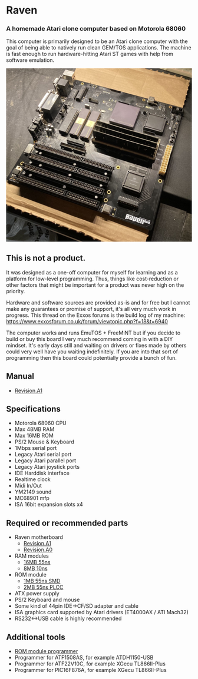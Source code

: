 # Raven
### A homemade Atari clone computer based on Motorola 68060
This computer is primarily designed to be an Atari clone computer with
the goal of being able to natively run clean GEM/TOS applications.
The machine is fast enough to run hardware-hitting Atari ST games with help from software emulation.

![Alt text](hw/raven/a0/images/raven_a0.jpg?raw=true "")


## This is not a product.
It was designed as a one-off computer for myself for learning and as a platform for low-level programming. 
Thus, things like cost-reduction or other factors that might be important for a product was never high on the priority.

Hardware and software sources are provided as-is and for free but I cannot make any guarantees or promise of support, it's all very much work in progress.
This thread on the Exxos forums is the build log of my machine: https://www.exxosforum.co.uk/forum/viewtopic.php?f=18&t=6940

The computer works and runs EmuTOS + FreeMiNT but if you decide to build or buy this board I very much recommend coming in with a DIY mindset.
It's early days still and waiting on drivers or fixes made by others could very well have you waiting indefinitely.
If you are into that sort of programming then this board could potentially provide a bunch of fun.

## Manual

- [Revision.A1](manual.pdf)

## Specifications

- Motorola 68060 CPU
- Max 48MB RAM
- Max 16MB ROM
- PS/2 Mouse & Keyboard
- 1Mbps serial port
- Legacy Atari serial port
- Legacy Atari parallel port
- Legacy Atari joystick ports
- IDE Harddisk interface
- Realtime clock
- Midi In/Out
- YM2149 sound
- MC68901 mfp
- ISA 16bit expansion slots x4


## Required or recommended parts

- Raven motherboard
    - [Revision.A1](hw/raven/a1/)
    - [Revision.A0](hw/raven/a0/)
- RAM modules
    - [16MB 55ns](hw/simm/ram_16M55/)
    - [8MB 10ns](hw/simm/ram_8M10/)
- ROM module
    - [1MB 55ns SMD](hw/simm/rom_16M55/)
    - [2MB 55ns PLCC](hw/simm/rom_2M55/)
- ATX power supply
- PS/2 Keyboard and mouse
- Some kind of 44pin IDE->CF/SD adapter and cable
- ISA graphics card supported by Atari drivers (ET4000AX / ATI Mach32)
- RS232<->USB cable is highly recommended

## Additional tools

- [ROM module programmer](hw/simm/programmer/)
- Programmer for ATF1508AS, for example ATDH1150-USB
- Programmer for ATF22V10C, for example XGecu TL866II-Plus
- Programmer for PIC16F876A, for example XGecu TL866II-Plus

